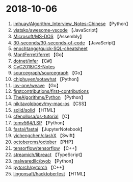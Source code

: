 # 2018-10-06

1. [imhuay/Algorithm_Interview_Notes-Chinese](https://github.com/imhuay/Algorithm_Interview_Notes-Chinese) 【Python】
2. [viatsko/awesome-vscode](https://github.com/viatsko/awesome-vscode) 【JavaScript】
3. [Microsoft/MS-DOS](https://github.com/Microsoft/MS-DOS) 【Assembly】
4. [30-seconds/30-seconds-of-code](https://github.com/30-seconds/30-seconds-of-code) 【JavaScript】
5. [enochtangg/quick-SQL-cheatsheet](https://github.com/enochtangg/quick-SQL-cheatsheet) 
6. [MontFerret/ferret](https://github.com/MontFerret/ferret) 【Go】
7. [dotnet/infer](https://github.com/dotnet/infer) 【C#】
8. [CyC2018/CS-Notes](https://github.com/CyC2018/CS-Notes) 
9. [sourcegraph/sourcegraph](https://github.com/sourcegraph/sourcegraph) 【Go】
10. [chiphuyen/sotawhat](https://github.com/chiphuyen/sotawhat) 【Python】
11. [iov-one/weave](https://github.com/iov-one/weave) 【Go】
12. [firstcontributions/first-contributions](https://github.com/firstcontributions/first-contributions) 
13. [TheAlgorithms/Python](https://github.com/TheAlgorithms/Python) 【Python】
14. [nikitavoloboev/my-mac-os](https://github.com/nikitavoloboev/my-mac-os) 【CSS】
15. [solid/solid](https://github.com/solid/solid) 【HTML】
16. [cfenollosa/os-tutorial](https://github.com/cfenollosa/os-tutorial) 【C】
17. [tomv564/LSP](https://github.com/tomv564/LSP) 【Python】
18. [fastai/fastai](https://github.com/fastai/fastai) 【JupyterNotebook】
19. [yichengchen/clashX](https://github.com/yichengchen/clashX) 【Swift】
20. [octobercms/october](https://github.com/octobercms/october) 【PHP】
21. [tensorflow/tensorflow](https://github.com/tensorflow/tensorflow) 【C++】
22. [streamich/libreact](https://github.com/streamich/libreact) 【TypeScript】
23. [malwaredllc/byob](https://github.com/malwaredllc/byob) 【Python】
24. [pytorch/pytorch](https://github.com/pytorch/pytorch) 【C++】
25. [lingonsaft/hacktoberfest](https://github.com/lingonsaft/hacktoberfest) 【HTML】
